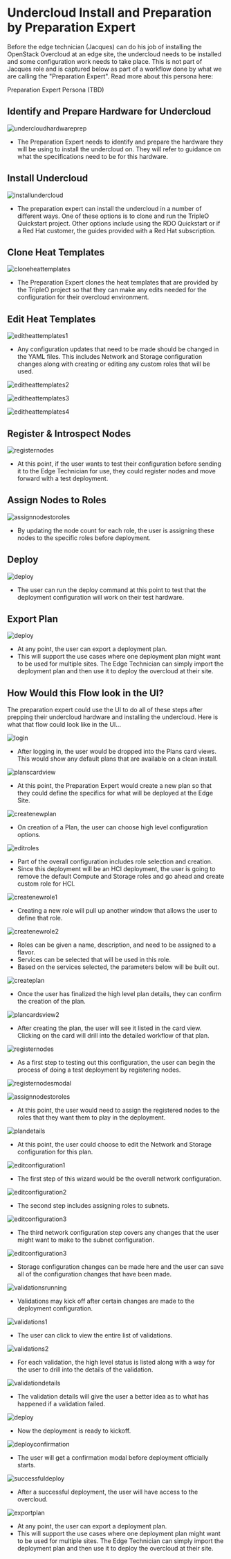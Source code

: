 # Undercloud Install and Preparation by Preparation Expert
Before the edge technician (Jacques) can do his job of installing the OpenStack Overcloud at an edge site, the undercloud needs to be installed and some configuration work needs to take place. This is not part of Jacques role and is captured below as part of a workflow done by what we are calling the "Preparation Expert". Read more about this persona here:

Preparation Expert Persona (TBD)

## Identify and Prepare Hardware for Undercloud
![undercloudhardwareprep](img/2017-7-24-TripleO-UI_13_PrepWork3.png)
- The Preparation Expert needs to identify and prepare the hardware they will be using to install the undercloud on. They will refer to guidance on what the specifications need to be for this hardware.

## Install Undercloud
![installundercloud](img/2017-7-24-TripleO-UI_13_PrepWork4.png)
- The preparation expert can install the undercloud in a number of different ways. One of these options is to clone and run the TripleO Quickstart project. Other options include using the RDO Quickstart or if a Red Hat customer, the guides provided with a Red Hat subscription.

## Clone Heat Templates
![cloneheattemplates](img/2017-7-24-TripleO-UI_13_PrepWork5.png)
- The Preparation Expert clones the heat templates that are provided by the TripleO project so that they can make any edits needed for the configuration for their overcloud environment.

## Edit Heat Templates
![editheattemplates1](img/2017-7-24-TripleO-UI_13_PrepWork6.png)
- Any configuration updates that need to be made should be changed in the YAML files. This includes Network and Storage configuration changes along with creating or editing any custom roles that will be used.

![editheattemplates2](img/2017-7-24-TripleO-UI_13_PrepWork7.png)

![editheattemplates3](img/2017-7-24-TripleO-UI_13_PrepWork8.png)

![editheattemplates4](img/2017-7-24-TripleO-UI_13_PrepWork9.png)

## Register & Introspect Nodes
![registernodes](img/2017-7-24-TripleO-UI_13_PrepWork10.png)
- At this point, if the user wants to test their configuration before sending it to the Edge Technician for use, they could register nodes and move forward with a test deployment.

## Assign Nodes to Roles
![assignnodestoroles](img/2017-7-24-TripleO-UI_13_PrepWork11.png)
- By updating the node count for each role, the user is assigning these nodes to the specific roles before deployment.

## Deploy
![deploy](img/2017-7-24-TripleO-UI_13_PrepWork12.png)
- The user can run the deploy command at this point to test that the deployment configuration will work on their test hardware.

## Export Plan
![deploy](img/2017-7-24-TripleO-UI_13_PrepWork13.png)
- At any point, the user can export a deployment plan.
- This will support the use cases where one deployment plan might want to be used for multiple sites. The Edge Technician can simply import the deployment plan and then use it to deploy the overcloud at their site.

## How Would this Flow look in the UI?

The preparation expert could use the UI to do all of these steps after prepping their undercloud hardware and installing the undercloud. Here is what that flow could look like in the UI...

![login](img/2017-7-24-TripleO-UI_13_PrepWork15.png)
- After logging in, the user would be dropped into the Plans card views. This would show any default plans that are available on a clean install.

![planscardview](img/2017-7-24-TripleO-UI_13_PrepWork16.png)
- At this point, the Preparation Expert would create a new plan so that they could define the specifics for what will be deployed at the Edge Site.

![createnewplan](img/2017-7-24-TripleO-UI_13_PrepWork17.png)
- On creation of a Plan, the user can choose high level configuration options.  

![editroles](img/2017-7-24-TripleO-UI_13_PrepWork18.png)
- Part of the overall configuration includes role selection and creation.
- Since this deployment will be an HCI deployment, the user is going to remove the default Compute and Storage roles and go ahead and create custom role for HCI.

![createnewrole1](img/2017-7-24-TripleO-UI_13_PrepWork19.png)
- Creating a new role will pull up another window that allows the user to define that role.

![createnewrole2](img/2017-7-24-TripleO-UI_13_PrepWork20.png)
- Roles can be given a name, description, and need to be assigned to a flavor.
- Services can be selected that will be used in this role.
- Based on the services selected, the parameters below will be built out.

![createplan](img/2017-7-24-TripleO-UI_13_PrepWork21.png)
- Once the user has finalized the high level plan details, they can confirm the creation of the plan.

![plancardsview2](img/2017-7-24-TripleO-UI_13_PrepWork22.png)
- After creating the plan, the user will see it listed in the card view. Clicking on the card will drill into the detailed workflow of that plan.

![registernodes](img/2017-7-24-TripleO-UI_13_PrepWork23.png)
- As a first step to testing out this configuration, the user can begin the process of doing a test deployment by registering nodes.

![registernodesmodal](img/2017-7-24-TripleO-UI_13_PrepWork24.png)

![assignnodestoroles](img/2017-7-24-TripleO-UI_13_PrepWork25.png)
- At this point, the user would need to assign the registered nodes to the roles that they want them to play in the deployment.

![plandetails](img/2017-7-24-TripleO-UI_13_PrepWork26.png)
- At this point, the user could choose to edit the Network and Storage configuration for this plan.

![editconfiguration1](img/2017-7-24-TripleO-UI_13_PrepWork27.png)
- The first step of this wizard would be the overall network configuration.

![editconfiguration2](img/2017-7-24-TripleO-UI_13_PrepWork28.png)
- The second step includes assigning roles to subnets.

![editconfiguration3](img/2017-7-24-TripleO-UI_13_PrepWork29.png)
- The third network configuration step covers any changes that the user might want to make to the subnet configuration.

![editconfiguration3](img/2017-7-24-TripleO-UI_13_PrepWork30.png)
- Storage configuration changes can be made here and the user can save all of the configuration changes that have been made.

![validationsrunning](img/2017-7-24-TripleO-UI_13_PrepWork31.png)
- Validations may kick off after certain changes are made to the deployment configuration.

![validations1](img/2017-7-24-TripleO-UI_13_PrepWork32.png)
- The user can click to view the entire list of validations.

![validations2](img/2017-7-24-TripleO-UI_13_PrepWork33.png)
- For each validation, the high level status is listed along with a way for the user to drill into the details of the validation.

![validationdetails](img/2017-7-24-TripleO-UI_13_PrepWork34.png)
- The validation details will give the user a better idea as to what has happened if a validation failed.

![deploy](img/2017-7-24-TripleO-UI_13_PrepWork35.png)
- Now the deployment is ready to kickoff.

![deployconfirmation](img/2017-7-24-TripleO-UI_13_PrepWork36.png)
- The user will get a confirmation modal before deployment officially starts.

![successfuldeploy](img/2017-7-24-TripleO-UI_13_PrepWork37.png)
- After a successful deployment, the user will have access to the overcloud.

![exportplan](img/2017-7-24-TripleO-UI_13_PrepWork38.png)
- At any point, the user can export a deployment plan.
- This will support the use cases where one deployment plan might want to be used for multiple sites. The Edge Technician can simply import the deployment plan and then use it to deploy the overcloud at their site.
